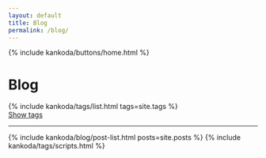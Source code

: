 ```yaml
---
layout: default
title: Blog
permalink: /blog/
---
```


{% include kankoda/buttons/home.html %}

<h1>Blog</h1>

<div class="paper">
  {% include kankoda/tags/list.html tags=site.tags %}
  <div class="tag-list-separator" >
    <a class="tag-list-toggle" href="javascript:toggleTagList()">Show tags</a>
    <hr />
  </div>
  <a name="tag-item-list"></a>

  {% include kankoda/blog/post-list.html posts=site.posts %}
  {% include kankoda/tags/scripts.html %}
</div>